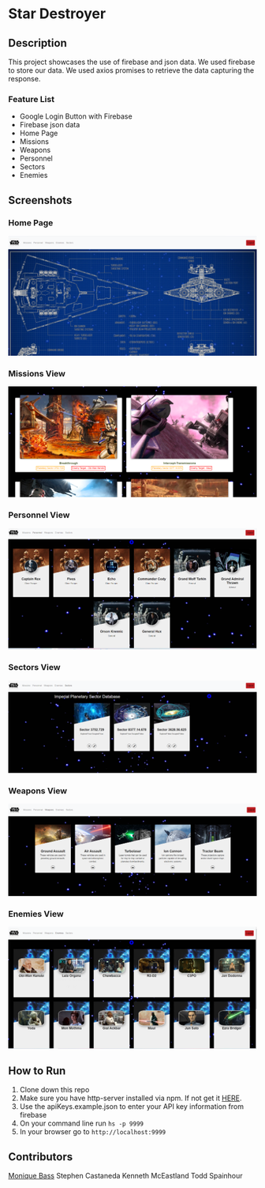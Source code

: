 # Star Destroyer

## Description
This project showcases the use of firebase and json data. We used firebase to store our data. We used axios promises to retrieve the data capturing the response.

### Feature List
- Google Login Button with Firebase
- Firebase json data
- Home Page
- Missions
- Weapons
- Personnel
- Sectors
- Enemies
## Screenshots
### Home Page
![Main View](./screenshots/Homepage.PNG)
### Missions View
![Main View](./screenshots/missions.PNG)
### Personnel View
![Main View](./screenshots/personnel.PNG)
### Sectors View
![Main View](./screenshots/sectors.PNG)
### Weapons View
![Main View](./screenshots/Weapons.PNG)
### Enemies View
![Main View](./screenshots/enemies.PNG)

## How to Run
1. Clone down this repo
1. Make sure you have http-server installed via npm. If not get it [HERE](https://www.npmjs.com/package/http-server).
1. Use the apiKeys.example.json to enter your API key information from firebase
1. On your command line run `hs -p 9999`
1. In your browser go to `http://localhost:9999`

## Contributors
[Monique Bass](https://github.com/Nikababy01)
Stephen Castaneda
Kenneth McEastland
Todd Spainhour
